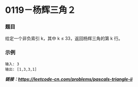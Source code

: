 # 0119－杨辉三角２

### 题目

给定一个非负索引 k，其中 k ≤ 33，返回杨辉三角的第 k 行。

### 示例

    输入: 3
    输出: [1,3,3,1]

***链接：https://leetcode-cn.com/problems/pascals-triangle-ii***
